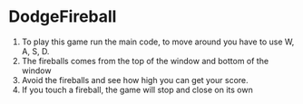 # DodgeFireball

1. To play this game run the main code, to move around you have to use W, A, S, D. 
2. The fireballs comes from the top of the window and bottom of the window
3. Avoid the fireballs and see how high you can get your score.
4. If you touch a fireball, the game will stop and close on its own
